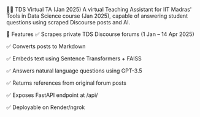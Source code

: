 🧑‍🏫 TDS Virtual TA (Jan 2025)
A virtual Teaching Assistant for IIT Madras' Tools in Data Science course (Jan 2025), capable of answering student questions using scraped Discourse posts and AI.

🚀 Features
✅ Scrapes private TDS Discourse forums (1 Jan – 14 Apr 2025)

✅ Converts posts to Markdown

✅ Embeds text using Sentence Transformers + FAISS

✅ Answers natural language questions using GPT-3.5

✅ Returns references from original forum posts

✅ Exposes FastAPI endpoint at /api/

✅ Deployable on Render/ngrok

